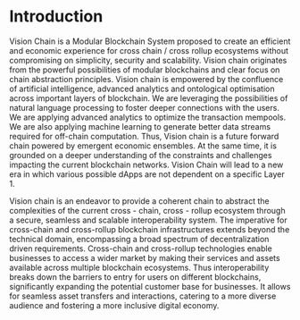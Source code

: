# Introduction
Vision Chain is a Modular Blockchain System proposed to create an efficient and economic experience for cross chain / cross rollup ecosystems without compromising on simplicity, security and scalability.  Vision chain originates from the powerful possibilities of modular blockchains and clear focus on chain abstraction principles. Vision chain is empowered by the confluence of artificial intelligence, advanced analytics and ontological optimisation across important layers of blockchain. We are leveraging the possibilities of natural language processing to foster deeper connections with the users. We are applying advanced analytics to optimize the transaction mempools. We are also applying machine learning to generate better data streams required for off-chain computation. Thus, Vision chain is a future forward chain powered by emergent economic ensembles. At the same time, it is grounded on a deeper understanding of the constraints and challenges impacting the current blockchain networks. Vision Chain will lead to a new era in which various possible dApps are not dependent on a specific Layer 1. 

Vision chain is an endeavor to provide a coherent chain to abstract the complexities of the current cross - chain, cross - rollup ecosystem through a secure, seamless and scalable interoperability system. The imperative for cross-chain and cross-rollup blockchain infrastructures extends beyond the technical domain, encompassing a broad spectrum of decentralization driven requirements. Cross-chain and cross-rollup technologies enable businesses to access a wider market by making their services and assets available across multiple blockchain ecosystems. Thus interoperability breaks down the barriers to entry for users on different blockchains, significantly expanding the potential customer base for businesses. It allows for seamless asset transfers and interactions, catering to a more diverse audience and fostering a more inclusive digital economy. 
